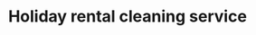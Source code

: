 ---
title: "Holiday rental cleaning service"
alt: "Efficient cleaning and restocking to keep your holiday rental guest-ready"
description: "Efficient cleaning and restocking to keep your holiday rental guest-ready"
category: "commercial-cleaning"
subcategory: "holiday-rental-cleaning"
image: "/commercial-cleaning/holiday-rental-cleaning.png"
ogImage: "/commercial-cleaning/holiday-rental-cleaning.png"
colour: "blue"
pathtxt: "Holiday rental cleaning"
published: true
---